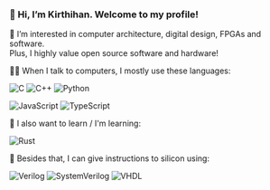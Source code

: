### 👋 Hi, I’m Kirthihan. Welcome to my profile!

👀 I’m interested in computer architecture, digital design, FPGAs and software.\
Plus, I highly value open source software and hardware!

👨‍💻 When I talk to computers, I mostly use these languages:

![C](https://img.shields.io/badge/c-%2300599C.svg?style=for-the-badge&logo=c&logoColor=white)
![C++](https://img.shields.io/badge/c++-%2300599C.svg?style=for-the-badge&logo=c%2B%2B&logoColor=white)
![Python](https://img.shields.io/badge/python-3670A0?style=for-the-badge&logo=python&logoColor=ffdd54)


![JavaScript](https://img.shields.io/badge/javascript-%23323330.svg?style=for-the-badge&logo=javascript&logoColor=%23F7DF1E)
![TypeScript](https://img.shields.io/badge/typescript-%23007ACC.svg?style=for-the-badge&logo=typescript&logoColor=white)

🌱 I also want to learn / I'm learning:

![Rust](https://img.shields.io/badge/rust-%23000000.svg?style=for-the-badge&logo=rust&logoColor=white)

🔌 Besides that, I can give instructions to silicon using:

![Verilog](https://img.shields.io/badge/Verilog-brightgreen?style=for-the-badge)
![SystemVerilog](https://img.shields.io/badge/SystemVerilog-green?style=for-the-badge)
![VHDL](https://img.shields.io/badge/VHDL-blue?style=for-the-badge)

<!---
kyaso/kyaso is a ✨ special ✨ repository because its `README.md` (this file) appears on your GitHub profile.
You can click the Preview link to take a look at your changes.
--->
